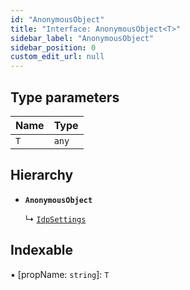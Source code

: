 ```yaml
---
id: "AnonymousObject"
title: "Interface: AnonymousObject<T>"
sidebar_label: "AnonymousObject"
sidebar_position: 0
custom_edit_url: null
---
```


## Type parameters

| Name | Type |
| :------ | :------ |
| `T` | `any` |

## Hierarchy

- **`AnonymousObject`**

  ↳ [`IdpSettings`](IdpSettings.md)

## Indexable

▪ [propName: `string`]: `T`
